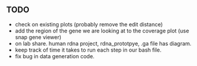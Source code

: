 ## TODO
  - check on existing plots (probably remove the edit distance)
  - add the region of the gene we are looking at to the coverage plot (use snap gene viewer)
  - on lab share. human rdna project, rdna_prototpye, .ga file has diagram.
  - keep track of time it takes to run each step in our bash file.
  - fix bug in data generation code. 
